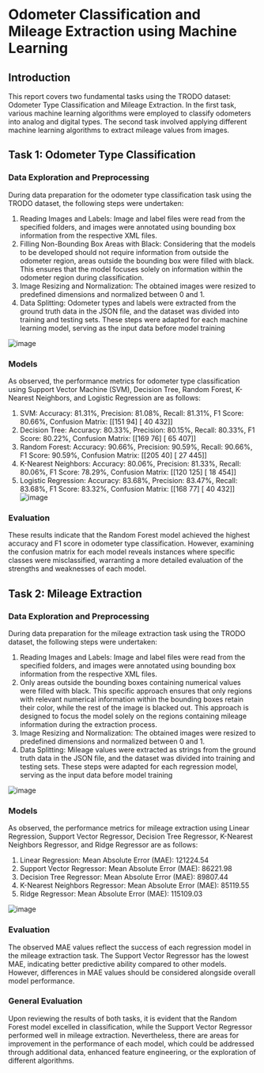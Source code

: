 # Odometer Classification and Mileage Extraction using Machine Learning

## Introduction
This report covers two fundamental tasks using the TRODO dataset: Odometer Type 
Classification and Mileage Extraction. In the first task, various machine learning 
algorithms were employed to classify odometers into analog and digital types. The 
second task involved applying different machine learning algorithms to extract mileage 
values from images.

## Task 1: Odometer Type Classification

### Data Exploration and Preprocessing
During data preparation for the odometer type classification task using the TRODO 
dataset, the following steps were undertaken:
1. Reading Images and Labels: Image and label files were read from the specified 
folders, and images were annotated using bounding box information from the 
respective XML files.
2. Filling Non-Bounding Box Areas with Black: Considering that the models to be 
developed should not require information from outside the odometer region, 
areas outside the bounding box were filled with black. This ensures that the 
model focuses solely on information within the odometer region during 
classification.
3. Image Resizing and Normalization: The obtained images were resized to 
predefined dimensions and normalized between 0 and 1.
4. Data Splitting: Odometer types and labels were extracted from the ground truth 
data in the JSON file, and the dataset was divided into training and testing sets.
These steps were adapted for each machine learning model, serving as the input data 
before model training

![image](https://github.com/ismaillburakk/Odometer-Type-Classification/assets/75124682/b8204ba9-7c54-4264-a8c7-516a71e786b4)

### Models
As observed, the performance metrics for odometer type classification using Support 
Vector Machine (SVM), Decision Tree, Random Forest, K-Nearest Neighbors, and 
Logistic Regression are as follows:
1. SVM: Accuracy: 81.31%, Precision: 81.08%, Recall: 81.31%, F1 Score: 80.66%, Confusion Matrix:
[[151 94]
[ 40 432]] 
2. Decision Tree: Accuracy: 80.33%, Precision: 80.15%, Recall: 80.33%, F1 Score: 80.22%, Confusion Matrix:
[[169 76]
[ 65 407]] 
3. Random Forest: Accuracy: 90.66%, Precision: 90.59%, Recall: 90.66%, F1 Score: 90.59%, Confusion Matrix:
[[205 40]
[ 27 445]] 
5. K-Nearest Neighbors: Accuracy: 80.06%, Precision: 81.33%, Recall: 80.06%, F1 Score: 78.29%, Confusion Matrix:
[[120 125] 
[ 18 454]] 
6. Logistic Regression: Accuracy: 83.68%, Precision: 83.47%, Recall: 83.68%, F1 Score: 83.32%, Confusion Matrix:
[[168 77] 
[ 40 432]] 
![image](https://github.com/ismaillburakk/Odometer-Type-Classification/assets/75124682/7c6b4ad8-af45-4740-a0f9-e4c66cbc8df5)

### Evaluation
These results indicate that the Random Forest model achieved the highest accuracy and 
F1 score in odometer type classification. However, examining the confusion matrix for 
each model reveals instances where specific classes were misclassified, warranting a 
more detailed evaluation of the strengths and weaknesses of each model.

## Task 2: Mileage Extraction

### Data Exploration and Preprocessing
During data preparation for the mileage extraction task using the TRODO dataset, the 
following steps were undertaken:
1. Reading Images and Labels: Image and label files were read from the specified 
folders, and images were annotated using bounding box information from the 
respective XML files.
2. Only areas outside the bounding boxes containing numerical values were filled 
with black. This specific approach ensures that only regions with relevant 
numerical information within the bounding boxes retain their color, while the rest 
of the image is blacked out. This approach is designed to focus the model solely 
on the regions containing mileage information during the extraction process.
3. Image Resizing and Normalization: The obtained images were resized to 
predefined dimensions and normalized between 0 and 1.
4. Data Splitting: Mileage values were extracted as strings from the ground truth 
data in the JSON file, and the dataset was divided into training and testing sets.
These steps were adapted for each regression model, serving as the input data before 
model training


![image](https://github.com/ismaillburakk/Odometer-Type-Classification/assets/75124682/b3405be9-596c-4f20-8c79-3051afe82c91)

### Models
As observed, the performance metrics for mileage extraction using Linear Regression, 
Support Vector Regressor, Decision Tree Regressor, K-Nearest Neighbors Regressor, and 
Ridge Regressor are as follows:
1. Linear Regression: Mean Absolute Error (MAE): 121224.54
2. Support Vector Regressor: Mean Absolute Error (MAE): 86221.98
3. Decision Tree Regressor: Mean Absolute Error (MAE): 89807.44
4. K-Nearest Neighbors Regressor: Mean Absolute Error (MAE): 85119.55
5. Ridge Regressor: Mean Absolute Error (MAE): 115109.03

![image](https://github.com/ismaillburakk/Odometer-Type-Classification/assets/75124682/ef5701d1-56ea-4198-a8b8-d0a27b6e92b0)

### Evaluation
The observed MAE values reflect the success of each regression model in the mileage 
extraction task. The Support Vector Regressor has the lowest MAE, indicating better 
predictive ability compared to other models. However, differences in MAE values should 
be considered alongside overall model performance.

### General Evaluation
Upon reviewing the results of both tasks, it is evident that the Random Forest model 
excelled in classification, while the Support Vector Regressor performed well in mileage 
extraction. Nevertheless, there are areas for improvement in the performance of each 
model, which could be addressed through additional data, enhanced feature 
engineering, or the exploration of different algorithms.

